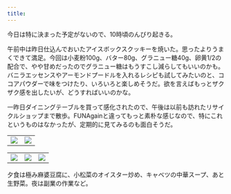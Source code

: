 ```yaml
---
title:
---
```


今日は特に決まった予定がないので、10時頃のんびり起きる。

午前中は昨日仕込んでおいたアイスボックスクッキーを焼いた。思ったよりうまくできて満足。今回は小麦粉100g、バター80g、グラニュー糖40g、卵黄1/2の配合で、やや甘めだったのでグラニュー糖はもうすこし減らしてもいいのかも。バニラエッセンスやアーモンドプードルを入れるレシピも試してみたいのと、ココアパウダーで味をつけたり、いろいろと楽しめそうだ。欲を言えばもっとザクザク感を出したいが、どうすればいいのかな。

一昨日ダイニングテーブルを買って感化されたので、午後は以前も訪れたリサイクルショップまで散歩。FUNAgainと違ってもっと素朴な感じなので、特にこれというものはなかったが、定期的に見てみるのも面白そうだ。

<table>
  <tr>
    <td><img class="top" src="https://photos.apkas.net/medium/202505/20250505-AR500105.webp" /></td>
    <td><img class="top" src="https://photos.apkas.net/medium/202505/20250505-AR500106.webp" /></td>
  </tr>
</table>
<table>
  <tr>
    <td><img class="bottom" src="https://photos.apkas.net/medium/202505/20250505-FX160268.webp" /></td>
    <td><img class="bottom" src="https://photos.apkas.net/medium/202505/20250505-FX160270.webp" /></td>
    <td><img class="bottom" src="https://photos.apkas.net/medium/202505/20250505-FX160273.webp" /></td>
  </tr>
</table>

夕食は極み麻婆豆腐に、小松菜のオイスター炒め、キャベツの中華スープ、あと生野菜。夜は副業の作業など。
